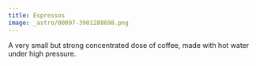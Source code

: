 ```yaml
---
title: Espressos
image: _astro/00097-3901288698.png
---
```


A very small but strong concentrated dose of coffee, made with hot water under high pressure.
